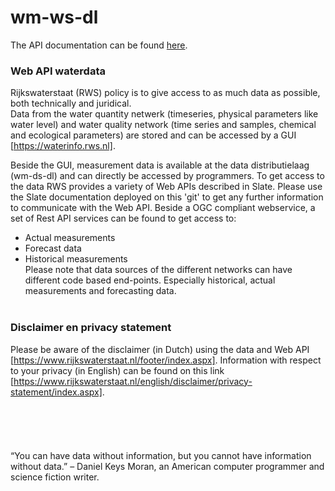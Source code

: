 # wm-ws-dl
The API documentation can be found [here](https://rijkswaterstaat.github.io/wm-ws-dl/#introduction).

### Web API waterdata
Rijkswaterstaat (RWS) policy is to give access to as much data as possible, both technically and juridical.<br>
Data from the water quantity netwerk (timeseries, physical parameters like water level) and water quality network (time series and samples, chemical and ecological parameters) are stored and can be accessed by a GUI [https://waterinfo.rws.nl].

Beside the GUI, measurement data is available at the data distributielaag (wm-ds-dl) and can directly be accessed by programmers.
To get access to the data RWS provides a variety of Web APIs described in Slate.
Please use the Slate documentation deployed on this 'git' to get any further information to communicate with the Web API.
Beside a OGC compliant webservice, a set of Rest API services can be found to get access to:
- Actual measurements
- Forecast data
- Historical measurements<br>
Please note that data sources of the different networks can have different code based end-points. Especially historical, actual measurements and forecasting data.
<br></br>
### Disclaimer en privacy statement<br>
Please be aware of the disclaimer (in Dutch) using the data and Web API [https://www.rijkswaterstaat.nl/footer/index.aspx].
Information with respect to your privacy (in English) can be found on this link [https://www.rijkswaterstaat.nl/english/disclaimer/privacy-statement/index.aspx].
<br></br>
<br></br>
<br></br>
“You can have data without information, but you cannot have information without data.” 
– Daniel Keys Moran, an American computer programmer and science fiction writer.
